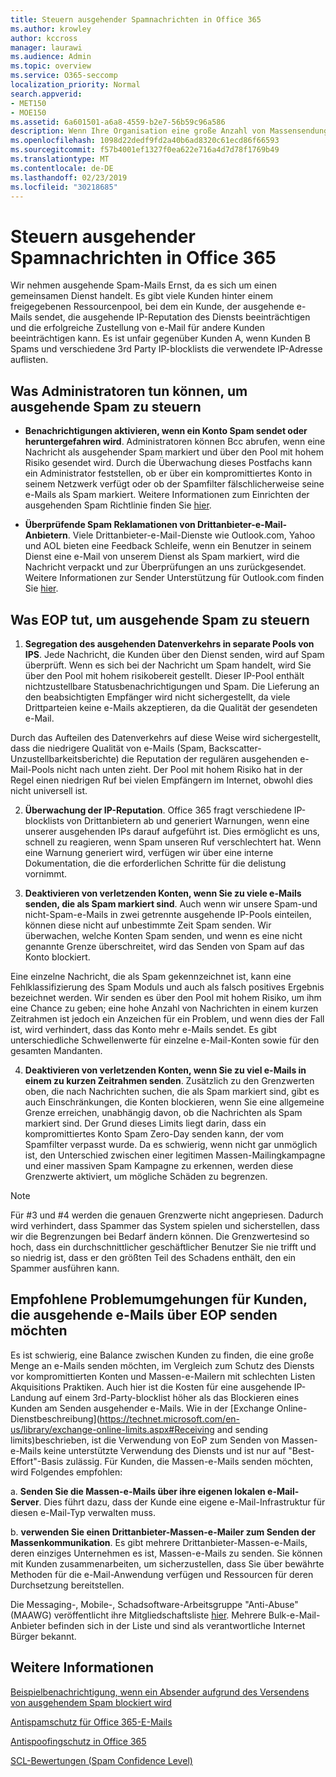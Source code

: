 ```yaml
---
title: Steuern ausgehender Spamnachrichten in Office 365
ms.author: krowley
author: kccross
manager: laurawi
ms.audience: Admin
ms.topic: overview
ms.service: O365-seccomp
localization_priority: Normal
search.appverid:
- MET150
- MOE150
ms.assetid: 6a601501-a6a8-4559-b2e7-56b59c96a586
description: Wenn Ihre Organisation eine große Anzahl von Massensendungen sendet, die als Spam gekennzeichnet sind, können Sie das Senden von e-Mails mit Office 365 blockieren. Lesen Sie diesen Artikel, um mehr darüber zu erfahren, warum dies geschieht und was Sie dagegen tun können.
ms.openlocfilehash: 1098d22dedf9fd2a40b6ad8320c61ecd86f66593
ms.sourcegitcommit: f57b4001ef1327f0ea622e716a4d7d78f1769b49
ms.translationtype: MT
ms.contentlocale: de-DE
ms.lasthandoff: 02/23/2019
ms.locfileid: "30218685"
---
```

# <a name="controlling-outbound-spam-in-office-365"></a>Steuern ausgehender Spamnachrichten in Office 365

Wir nehmen ausgehende Spam-Mails Ernst, da es sich um einen gemeinsamen Dienst handelt.  Es gibt viele Kunden hinter einem freigegebenen Ressourcenpool, bei dem ein Kunde, der ausgehende e-Mails sendet, die ausgehende IP-Reputation des Diensts beeinträchtigen und die erfolgreiche Zustellung von e-Mail für andere Kunden beeinträchtigen kann. Es ist unfair gegenüber Kunden A, wenn Kunden B Spams und verschiedene 3rd Party IP-blocklists die verwendete IP-Adresse auflisten.

## <a name="what-admins-can-do-to-control-outbound-spam"></a>Was Administratoren tun können, um ausgehende Spam zu steuern

- **Benachrichtigungen aktivieren, wenn ein Konto Spam sendet oder heruntergefahren wird**. Administratoren können Bcc abrufen, wenn eine Nachricht als ausgehender Spam markiert und über den Pool mit hohem Risiko gesendet wird. Durch die Überwachung dieses Postfachs kann ein Administrator feststellen, ob er über ein kompromittiertes Konto in seinem Netzwerk verfügt oder ob der Spamfilter fälschlicherweise seine e-Mails als Spam markiert.  Weitere Informationen zum Einrichten der ausgehenden Spam Richtlinie finden Sie [hier](configure-the-outbound-spam-policy.md).
 
- **Überprüfende Spam Reklamationen von Drittanbieter-e-Mail-Anbietern**. Viele Drittanbieter-e-Mail-Dienste wie Outlook.com, Yahoo und AOL bieten eine Feedback Schleife, wenn ein Benutzer in seinem Dienst eine e-Mail von unserem Dienst als Spam markiert, wird die Nachricht verpackt und zur Überprüfungen an uns zurückgesendet. Weitere Informationen zur Sender Unterstützung für Outlook.com finden Sie [hier](https://sendersupport.olc.protection.outlook.com/pm/services.aspx).

## <a name="what-eop-does-to-control-outbound-spam"></a>Was EOP tut, um ausgehende Spam zu steuern 

1. **Segregation des ausgehenden Datenverkehrs in separate Pools von IPS**. Jede Nachricht, die Kunden über den Dienst senden, wird auf Spam überprüft. Wenn es sich bei der Nachricht um Spam handelt, wird Sie über den Pool mit hohem risikobereit gestellt. Dieser IP-Pool enthält nichtzustellbare Statusbenachrichtigungen und Spam. Die Lieferung an den beabsichtigten Empfänger wird nicht sichergestellt, da viele Drittparteien keine e-Mails akzeptieren, da die Qualität der gesendeten e-Mail.

Durch das Aufteilen des Datenverkehrs auf diese Weise wird sichergestellt, dass die niedrigere Qualität von e-Mails (Spam, Backscatter-Unzustellbarkeitsberichte) die Reputation der regulären ausgehenden e-Mail-Pools nicht nach unten zieht. Der Pool mit hohem Risiko hat in der Regel einen niedrigen Ruf bei vielen Empfängern im Internet, obwohl dies nicht universell ist. 

2. **Überwachung der IP-Reputation**. Office 365 fragt verschiedene IP-blocklists von Drittanbietern ab und generiert Warnungen, wenn eine unserer ausgehenden IPs darauf aufgeführt ist. Dies ermöglicht es uns, schnell zu reagieren, wenn Spam unseren Ruf verschlechtert hat. Wenn eine Warnung generiert wird, verfügen wir über eine interne Dokumentation, die die erforderlichen Schritte für die delistung vornimmt. 

3. **Deaktivieren von verletzenden Konten, wenn Sie zu viele e-Mails senden, die als Spam markiert sind**. Auch wenn wir unsere Spam-und nicht-Spam-e-Mails in zwei getrennte ausgehende IP-Pools einteilen, können diese nicht auf unbestimmte Zeit Spam senden. Wir überwachen, welche Konten Spam senden, und wenn es eine nicht genannte Grenze überschreitet, wird das Senden von Spam auf das Konto blockiert.

Eine einzelne Nachricht, die als Spam gekennzeichnet ist, kann eine Fehlklassifizierung des Spam Moduls und auch als falsch positives Ergebnis bezeichnet werden. Wir senden es über den Pool mit hohem Risiko, um ihm eine Chance zu geben; eine hohe Anzahl von Nachrichten in einem kurzen Zeitrahmen ist jedoch ein Anzeichen für ein Problem, und wenn dies der Fall ist, wird verhindert, dass das Konto mehr e-Mails sendet. Es gibt unterschiedliche Schwellenwerte für einzelne e-Mail-Konten sowie für den gesamten Mandanten.

4. **Deaktivieren von verletzenden Konten, wenn Sie zu viel e-Mails in einem zu kurzen Zeitrahmen senden**. Zusätzlich zu den Grenzwerten oben, die nach Nachrichten suchen, die als Spam markiert sind, gibt es auch Einschränkungen, die Konten blockieren, wenn Sie eine allgemeine Grenze erreichen, unabhängig davon, ob die Nachrichten als Spam markiert sind. Der Grund dieses Limits liegt darin, dass ein kompromittiertes Konto Spam Zero-Day senden kann, der vom Spamfilter verpasst wurde. Da es schwierig, wenn nicht gar unmöglich ist, den Unterschied zwischen einer legitimen Massen-Mailingkampagne und einer massiven Spam Kampagne zu erkennen, werden diese Grenzwerte aktiviert, um mögliche Schäden zu begrenzen.

> [!NOTE]
> Für #3 und #4 werden die genauen Grenzwerte nicht angepriesen.  Dadurch wird verhindert, dass Spammer das System spielen und sicherstellen, dass wir die Begrenzungen bei Bedarf ändern können. Die Grenzwertesind so hoch, dass ein durchschnittlicher geschäftlicher Benutzer Sie nie trifft und so niedrig ist, dass er den größten Teil des Schadens enthält, den ein Spammer ausführen kann. 

## <a name="recommended-workarounds-for-customers-who-want-to-send-outbound-a-lot-of-email-through-eop"></a>Empfohlene Problemumgehungen für Kunden, die ausgehende e-Mails über EOP senden möchten

Es ist schwierig, eine Balance zwischen Kunden zu finden, die eine große Menge an e-Mails senden möchten, im Vergleich zum Schutz des Diensts vor kompromittierten Konten und Massen-e-Mailern mit schlechten Listen Akquisitions Praktiken. Auch hier ist die Kosten für eine ausgehende IP-Landung auf einem 3rd-Party-blocklist höher als das Blockieren eines Kunden am Senden ausgehender e-Mails. Wie in der [Exchange Online-Dienstbeschreibung](https://technet.microsoft.com/en-us/library/exchange-online-limits.aspx#Receiving and sending limits)beschrieben, ist die Verwendung von EoP zum Senden von Massen-e-Mails keine unterstützte Verwendung des Diensts und ist nur auf "Best-Effort"-Basis zulässig. Für Kunden, die Massen-e-Mails senden möchten, wird Folgendes empfohlen:

a. **Senden Sie die Massen-e-Mails über ihre eigenen lokalen e-Mail-Server**. Dies führt dazu, dass der Kunde eine eigene e-Mail-Infrastruktur für diesen e-Mail-Typ verwalten muss.

b. **verwenden Sie einen Drittanbieter-Massen-e-Mailer zum Senden der Massenkommunikation**. Es gibt mehrere Drittanbieter-Massen-e-Mails, deren einziges Unternehmen es ist, Massen-e-Mails zu senden. Sie können mit Kunden zusammenarbeiten, um sicherzustellen, dass Sie über bewährte Methoden für die e-Mail-Anwendung verfügen und Ressourcen für deren Durchsetzung bereitstellen. 

Die Messaging-, Mobile-, Schadsoftware-Arbeitsgruppe "Anti-Abuse" (MAAWG) veröffentlicht ihre Mitgliedschaftsliste [hier](http://www.maawg.org/about/roster). Mehrere Bulk-e-Mail-Anbieter befinden sich in der Liste und sind als verantwortliche Internet Bürger bekannt. 
  
## <a name="for-more-information"></a>Weitere Informationen

[Beispielbenachrichtigung, wenn ein Absender aufgrund des Versendens von ausgehendem Spam blockiert wird](sample-notification-when-a-sender-is-blocked-sending-outbound-spam.md)

[Antispamschutz für Office 365-E-Mails](anti-spam-protection.md)

[Antispoofingschutz in Office 365](anti-spoofing-protection.md)

[SCL-Bewertungen (Spam Confidence Level)](spam-confidence-levels.md)
